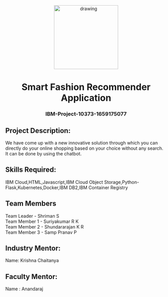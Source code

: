 <div align="center">
<img src="https://upload.wikimedia.org/wikipedia/commons/5/51/IBM_logo.svg"  align="center" alt="drawing" width="200" />
 <h1>Smart Fashion Recommender Application</h1>
 <h3>IBM-Project-10373-1659175077</h3>  
  </div>
  
 ## Project Description:

We have come up with a new innovative solution through which you can directly do your online shopping based on your choice without any search. It can be done by using the chatbot.

## Skills Required:
IBM Cloud,HTML,Javascript,IBM Cloud Object Storage,Python-Flask,Kubernetes,Docker,IBM DB2,IBM Container Registry
  
  ## Team Members       
  Team Leader - Shriman S    
  Team Member 1 - Suriyakumar R K    
  Team Member 2 - Shundararajan K R    
  Team Member 3 - Samp Pranav P
  
  ## Industry Mentor:
  Name: Krishna Chaitanya
  
  ## Faculty Mentor:
  Name : Anandaraj
